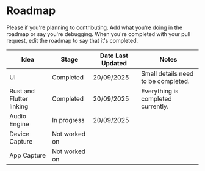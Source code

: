 # Roadmap

Please if you're planning to contributing. Add what you're doing in the roadmap or say you're debugging. When you're completed with your pull request, edit the roadmap to say that it's completed.

|Idea|Stage|Date Last Updated|Notes|
|----|-----|----|-----|
|UI|Completed|20/09/2025|Small details need to be completed.|
|Rust and Flutter linking|Completed|20/09/2025|Everything is completed currently.|
|Audio Engine|In progress|20/09/2025|
|Device Capture|Not worked on|
|App Capture|Not worked on|